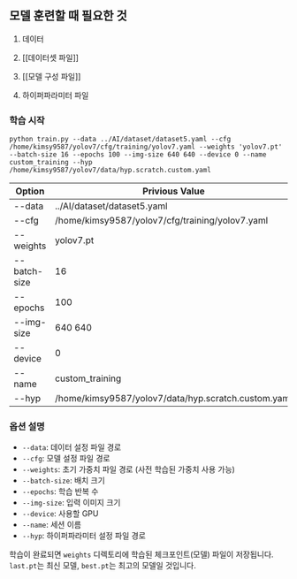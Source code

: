 ## 모델 훈련할 때 필요한 것
1. 데이터
2. [[데이터셋 파일]]

3. [[모델 구성 파일]]

4. 하이퍼파라미터 파일

### 학습 시작

```
python train.py --data ../AI/dataset/dataset5.yaml --cfg /home/kimsy9587/yolov7/cfg/training/yolov7.yaml --weights 'yolov7.pt' --batch-size 16 --epochs 100 --img-size 640 640 --device 0 --name custom_training --hyp /home/kimsy9587/yolov7/data/hyp.scratch.custom.yaml
```

| Option       | Privious Value                                      | New Value                                                                                     | Relative Path              |     |
| ------------ | --------------------------------------------------- | --------------------------------------------------------------------------------------------- | -------------------------- | --- |
| --data       | ../AI/dataset/dataset5.yaml                         | /Users/downy/Documents/2025_DKU_Capstone/2025_DKU_Capstone/AI/YOLOv7/data.yaml                | ./data.yaml                |     |
| --cfg        | /home/kimsy9587/yolov7/cfg/training/yolov7.yaml     | /Users/downy/Documents/2025_DKU_Capstone/2025_DKU_Capstone/AI/YOLOv7/cfg/training/yolov7.yaml | ./cfg/training/yolov7.yaml |     |
| --weights    | yolov7.pt                                           | /Users/downy/Documents/2025_DKU_Capstone/2025_DKU_Capstone/AI/YOLOv7/weights/yolov7-e6e.pt    |                            |     |
| --batch-size | 16                                                  |                                                                                               |                            |     |
| --epochs     | 100                                                 |                                                                                               |                            |     |
| --img-size   | 640 640                                             |                                                                                               |                            |     |
| --device     | 0                                                   |                                                                                               |                            |     |
| --name       | custom_training                                     |                                                                                               |                            |     |
| --hyp        | /home/kimsy9587/yolov7/data/hyp.scratch.custom.yaml |                                                                                               |                            |     |
### 옵션 설명

- `--data`: 데이터 설정 파일 경로
- `--cfg`: 모델 설정 파일 경로
- `--weights`: 초기 가중치 파일 경로 (사전 학습된 가중치 사용 가능)
- `--batch-size`: 배치 크기
- `--epochs`: 학습 반복 수
- `--img-size`: 입력 이미지 크기
- `--device`: 사용할 GPU
- `--name`: 세션 이름
- `--hyp`: 하이퍼파라미터 설정 파일 경로

학습이 완료되면 `weights` 디렉토리에 학습된 체크포인트(모델) 파일이 저장됩니다. `last.pt`는 최신 모델, `best.pt`는 최고의 모델일 것입니다.